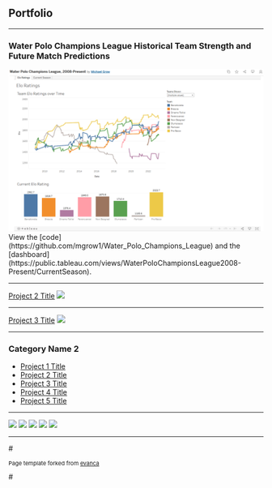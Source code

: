 ## Portfolio

---

### Water Polo Champions League Historical Team Strength and Future Match Predictions
<img src="images/ch_league_portfolio_icon.png"/>
View the [code](https://github.com/mgrow1/Water_Polo_Champions_League) and the [dashboard](https://public.tableau.com/views/WaterPoloChampionsLeague2008-Present/CurrentSeason).

---
[Project 2 Title](/pdf/sample_presentation.pdf)
<img src="images/dummy_thumbnail.jpg?raw=true"/>

---
[Project 3 Title](http://example.com/)
<img src="images/dummy_thumbnail.jpg?raw=true"/>

---

### Category Name 2

- [Project 1 Title](http://example.com/)
- [Project 2 Title](http://example.com/)
- [Project 3 Title](http://example.com/)
- [Project 4 Title](http://example.com/)
- [Project 5 Title](http://example.com/)

---

[![](https://img.shields.io/badge/Python-white?logo=Python)](#) [![](https://img.shields.io/badge/Jupyter-white?logo=Jupyter)](#) [![](https://img.shields.io/badge/PyTorch-white?logo=pytorch)](#) [![](https://img.shields.io/badge/Twitter-white?logo=Twitter)](#) [![](https://img.shields.io/badge/HuggingFace_Transformers-white?logo=huggingface)](#)


---
#<p style="font-size:11px">Page template forked from <a href="https://github.com/evanca/quick-portfolio">evanca</a></p>
#<!-- Remove above link if you don't want to attibute -->
